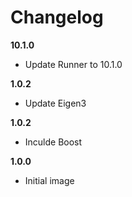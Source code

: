 # Changelog
**10.1.0**
 - Update Runner to 10.1.0
 
**1.0.2**
 - Update Eigen3

**1.0.2**
 - Inculde Boost

**1.0.0**
 - Initial image
